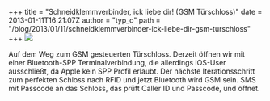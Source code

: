 +++
title = "Schneidklemmverbinder, ick liebe dir! (GSM Türschloss)"
date = 2013-01-11T16:21:07Z
author = "typ_o"
path = "/blog/2013/01/11/schneidklemmverbinder-ick-liebe-dir-gsm-turschloss"
+++
![](https://flipdot.org/blog/uploads/schneidklemm.jpg)

Auf dem Weg zum GSM gesteuerten Türschloss. Derzeit öffnen wir mit einer
Bluetooth-SPP Terminalverbindung, die allerdings iOS-User ausschließt,
da Apple kein SPP Profil erlaubt. Der nächste Iterationsschritt zum
perfekten Schloss nach RFID und jetzt Bluetooth wird GSM sein. SMS mit
Passcode an das Schloss, das prüft Caller ID und Passcode, und öffnet.
